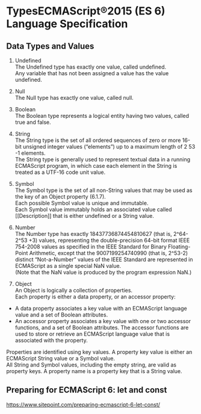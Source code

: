 # TypesECMAScript®2015 (ES 6) Language Specification


## Data Types and Values  

1. Undefined  
The Undefined type has exactly one value, called undefined.  
Any variable that has not been assigned a value has the value undefined.  

2. Null  
The Null type has exactly one value, called null.  

3. Boolean  
The Boolean type represents a logical entity having two values, called true and false.

4. String  
The String type is the set of all ordered sequences of zero or more 16-bit unsigned integer values (“elements”) up to a maximum length of 2 53 -1 elements.  
The String type is generally used to represent textual data in a running ECMAScript program, in which case each element in the String is treated as a UTF-16 code unit value.  

5. Symbol  
The Symbol type is the set of all non-String values that may be used as the key of an Object property (6.1.7).  
Each possible Symbol value is unique and immutable.  
Each Symbol value immutably holds an associated value called [[Description]] that is either undefined or a String value.  

6. Number  
The Number type has exactly 18437736874454810627 (that is, 2^64-2^53 +3) values, representing the double-precision 64-bit format IEEE 754-2008 values as specified in the IEEE Standard for Binary Floating-Point Arithmetic, except that the 9007199254740990 (that is, 2^53-2) distinct “Not-a-Number” values of the IEEE Standard are represented in ECMAScript as a single special NaN value.  
(Note that the NaN value is produced by the program expression NaN.)  

7. Object  
An Object is logically a collection of properties.  
Each property is either a data property, or an accessor property:  
+ A data property associates a key value with an ECMAScript language value and a set of Boolean attributes.  
+ An accessor property associates a key value with one or two accessor functions, and a set of Boolean attributes. 
The accessor functions are used to store or retrieve an ECMAScript language value that is associated with the property.  

Properties are identified using key values. A property key value is either an ECMAScript String value or a Symbol value.  
All String and Symbol values, including the empty string, are valid as property keys. A property 
name is a property key that is a String value.



## Preparing for ECMAScript 6: let and const  

https://www.sitepoint.com/preparing-ecmascript-6-let-const/  

















